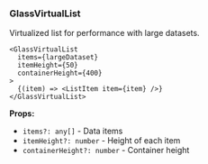 ### GlassVirtualList

Virtualized list for performance with large datasets.

```tsx
<GlassVirtualList
  items={largeDataset}
  itemHeight={50}
  containerHeight={400}
>
  {(item) => <ListItem item={item} />}
</GlassVirtualList>
```

**Props:**
- `items?: any[]` - Data items
- `itemHeight?: number` - Height of each item
- `containerHeight?: number` - Container height
